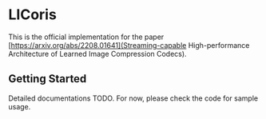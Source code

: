# LICoris

This is the official implementation for the paper [https://arxiv.org/abs/2208.01641](Streaming-capable High-performance Architecture of Learned Image Compression Codecs).

## Getting Started

Detailed documentations TODO. For now, please check the code for sample usage.
